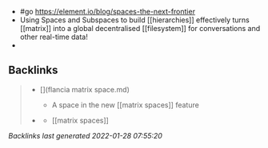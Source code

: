 - #go https://element.io/blog/spaces-the-next-frontier
- Using Spaces and Subspaces to build [[hierarchies]] effectively turns [[matrix]] into a global decentralised [[filesystem]] for conversations and other real-time data!
- 



## Backlinks

> - [](flancia matrix space.md)
>   - A space in the new [[matrix spaces]] feature
>    
> - [](2021-05-17.md)
>   - [[matrix spaces]]

_Backlinks last generated 2022-01-28 07:55:20_
